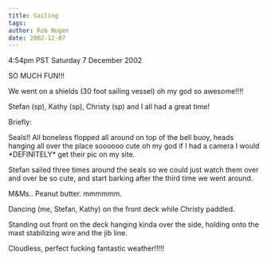 ```yaml
---
title: Sailing
tags: 
author: Rob Nugen
date: 2002-12-07
---
```


<p>4:54pm PST Saturday 7 December 2002</p>

<p class=date>SO MUCH FUN!!!</p>

<p>We went on a shields (30 foot sailing vessel) oh my god so awesome!!!!</p>

<p>Stefan (sp), Kathy (sp), Christy (sp) and I all had a great time!</p>

<p>Briefly:</p>

<p>Seals!!  All boneless flopped all around on top of the bell buoy,
heads hanging all over the place soooooo cute oh my god if I had a
camera I would *DEFINITELY* get their pic on my site.</p>

<p>Stefan sailed three times around the seals so we could just watch
them over and over be so cute, and start barking after the third time
we went around.</p>

<p>M&Ms..  Peanut butter.  mmmmmm.</p>

<p>Dancing (me, Stefan, Kathy) on the front deck while Christy paddled.</p>

<p>Standing out front on the deck hanging kinda over the side, holding
onto the mast stabilizing wire and the jib line.</p>

<p>Cloudless, perfect fucking fantastic weather!!!!!</p>

